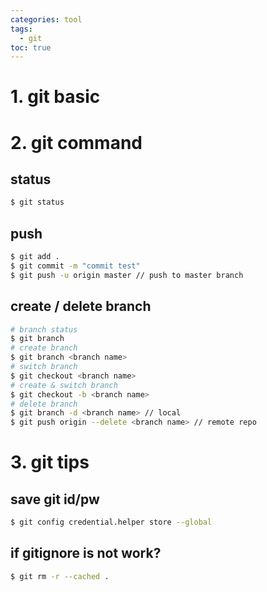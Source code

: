 ```yaml
---
categories: tool
tags:
  - git
toc: true
---
```


# 1. git basic

# 2. git command

## status

```bash
$ git status
```

## push

```bash
$ git add .
$ git commit -m "commit test"
$ git push -u origin master // push to master branch
```

## create / delete branch

```bash
# branch status
$ git branch
# create branch
$ git branch <branch name>
# switch branch
$ git checkout <branch name>
# create & switch branch
$ git checkout -b <branch name>
# delete branch
$ git branch -d <branch name> // local
$ git push origin --delete <branch name> // remote repo
```

# 3. git tips

## save git id/pw

```bash
$ git config credential.helper store --global
```

## if gitignore is not work?

```bash
$ git rm -r --cached .
```
